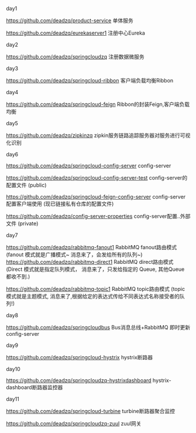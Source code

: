 day1

https://github.com/deadzq/product-service 单体服务

https://github.com/deadzq/eurekaserver1 注册中心Eureka

day2

https://github.com/deadzq/springcloudzq  注册数据微服务

day3

https://github.com/deadzq/springcloud-ribbon 客户端负载均衡Ribbon

day4

https://github.com/deadzq/springcloud-feign Ribbon的封装Feign,客户端负载均衡

day5

https://github.com/deadzq/zipkinzq  zipkin服务链路追踪服务器对服务进行可视化识别

day6

https://github.com/deadzq/springcloud-config-server  config-server  

https://github.com/deadzq/springcloud-config-server-test  config-server的配置文件 (public)

https://github.com/deadzq/springcloud-feign-config-server  config-server配置客户端使用 (现已链接私有仓库的配置文件)

https://github.com/deadzq/config-server-properties  config-server配置..外部文件 (private)

day7

https://github.com/deadzq/rabbitmq-fanout1  RabbitMQ fanout路由模式 (fanout 模式就是广播模式~ 消息来了，会发给所有的队列~)
https://github.com/deadzq/rabbitmq-direct1   RabbitMQ direct路由模式 (Direct 模式就是指定队列模式， 消息来了，只发给指定的 Queue, 其他Queue 都收不到.)

https://github.com/deadzq/rabbitmq-topic1    RabbitMQ topic路由模式 (topic 模式就是主题模式, 消息来了,根据给定的表达式传给不同表达式名称接受者的队列!)

day8

https://github.com/deadzq/springcloudbus  Bus消息总线+RabbitMQ 即时更新config-server

day9

https://github.com/deadzq/springcloud-hystrix  hystrix断路器

day10

https://github.com/deadzq/springcloudzq-hystrixdashboard  hystrix-dashboard断路器监控器

day11

https://github.com/deadzq/springcloud-turbine  turbine断路器聚合监控

https://github.com/deadzq/springcloudzq-zuul  zuul网关

